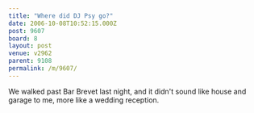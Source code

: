 ```yaml
---
title: "Where did DJ Psy go?"
date: 2006-10-08T10:52:15.000Z
post: 9607
board: 8
layout: post
venue: v2962
parent: 9108
permalink: /m/9607/
---
```

We walked past Bar Brevet last night, and it didn't sound like house and garage to me, more like a wedding reception.
